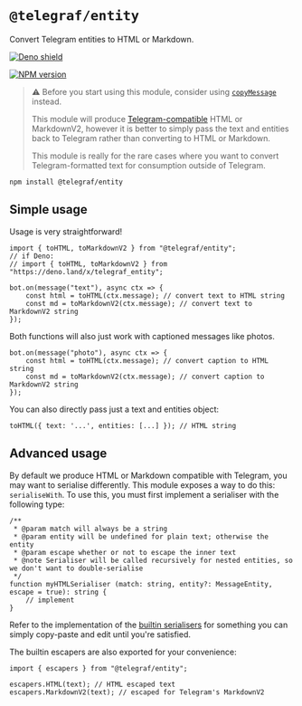# `@telegraf/entity`

Convert Telegram entities to HTML or Markdown.

[![Deno shield](https://img.shields.io/static/v1?label=Built%20for&message=Deno&style=for-the-badge&logo=deno&labelColor=000&color=fff)](https://deno.land/x/telegraf_entity)

[![NPM version](https://img.shields.io/npm/v/@telegraf/entity?color=e74625&style=for-the-badge)](https://npmjs.com/package/@telegraf/entity)

> ⚠️ Before you start using this module, consider using [`copyMessage`](https://core.telegram.org/bots/api#copymessage) instead.
>
> This module will produce [Telegram-compatible](https://core.telegram.org/bots/api#formatting-options) HTML or MarkdownV2, however it is better to simply pass the text and entities back to Telegram rather than converting to HTML or Markdown.
>
> This module is really for the rare cases where you want to convert Telegram-formatted text for consumption outside of Telegram.

```shell
npm install @telegraf/entity
```

## Simple usage

Usage is very straightforward!

```TS
import { toHTML, toMarkdownV2 } from "@telegraf/entity";
// if Deno:
// import { toHTML, toMarkdownV2 } from "https://deno.land/x/telegraf_entity";

bot.on(message("text"), async ctx => {
	const html = toHTML(ctx.message); // convert text to HTML string
	const md = toMarkdownV2(ctx.message); // convert text to MarkdownV2 string
});
```

Both functions will also just work with captioned messages like photos.

```TS
bot.on(message("photo"), async ctx => {
	const html = toHTML(ctx.message); // convert caption to HTML string
	const md = toMarkdownV2(ctx.message); // convert caption to MarkdownV2 string
});
```

You can also directly pass just a text and entities object:

```TS
toHTML({ text: '...', entities: [...] }); // HTML string
```

## Advanced usage

By default we produce HTML or Markdown compatible with Telegram, you may want to serialise differently. This module exposes a way to do this: `serialiseWith`. To use this, you must first implement a serialiser with the following type:

```TS
/**
 * @param match will always be a string
 * @param entity will be undefined for plain text; otherwise the entity
 * @param escape whether or not to escape the inner text
 * @note Serialiser will be called recursively for nested entities, so we don't want to double-serialise
 */
function myHTMLSerialiser (match: string, entity?: MessageEntity, escape = true): string {
	// implement
}
```

Refer to the implementation of the [builtin serialisers](https://github.com/telegraf/entity/blob/master/serialisers.ts) for something you can simply copy-paste and edit until you're satisfied.

The builtin escapers are also exported for your convenience:

```TS
import { escapers } from "@telegraf/entity";

escapers.HTML(text); // HTML escaped text
escapers.MarkdownV2(text); // escaped for Telegram's MarkdownV2
```
